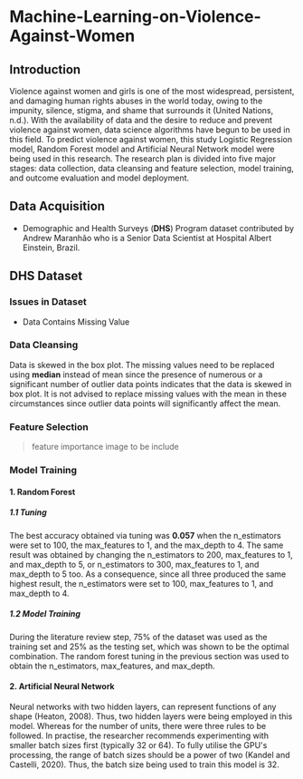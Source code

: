 # Machine-Learning-on-Violence-Against-Women
## Introduction
Violence against women and girls is one of the most widespread, persistent, and damaging human rights abuses in the world today, owing to the impunity, silence, 
stigma, and shame that surrounds it (United Nations, n.d.). With the availability of data and the desire to reduce and prevent violence against women, data 
science algorithms have begun to be used in this field. To predict violence against women, this study Logistic Regression model, Random Forest model and Artificial Neural Network model were being used in this research. The research plan is divided into five major stages: data collection, data cleansing and feature selection, model training, and outcome evaluation and model deployment.

## Data Acquisition 
- Demographic and Health Surveys (**DHS**) Program dataset contributed by Andrew Maranhão who is a Senior Data Scientist at Hospital Albert Einstein, Brazil.

## DHS Dataset
  
### Issues in Dataset
- Data Contains Missing Value

### Data Cleansing
Data is skewed in the box plot. The missing values need to be replaced using **median** instead of mean since the presence of numerous or a significant number of outlier data points indicates that the data is skewed in box plot. It is not advised to replace missing values with the mean in these circumstances since outlier data points will significantly affect the mean.

### Feature Selection
> feature importance image to be include

### Model Training
#### 1. Random Forest
##### 1.1 Tuning
The best accuracy obtained via tuning was **0.057** when the n_estimators were set to 100, the max_features to 1, and the max_depth to 4. The same result was obtained by changing the n_estimators to 200, max_features to 1, and max_depth to 5, or n_estimators to 300, max_features to 1, and max_depth to 5 too. As a consequence, since all three produced the same highest result, the n_estimators were set to 100, max_features to 1, and max_depth to 4.
##### 1.2 Model Training
During the literature review step, 75% of the dataset was used as the training set and 25% as the testing set, which was shown to be the optimal combination. The random forest tuning in the previous section was used to obtain the n_estimators, max_features, and max_depth. 

#### 2. Artificial Neural Network 
Neural networks with two hidden layers, can represent functions of any shape (Heaton, 2008). Thus, two hidden layers were being employed in this model. Whereas for the number of units, there were three rules to be followed. In practise, the researcher recommends experimenting with smaller batch sizes first (typically 32 or 64). To fully utilise the GPU's processing, the range of batch sizes should be a power of two (Kandel and Castelli, 2020). Thus, the batch size being used to train this model is 32. 



